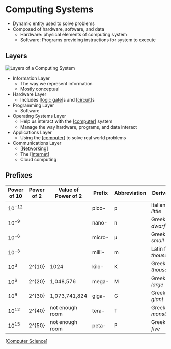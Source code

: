 # Computing Systems

- Dynamic entity used to solve problems
- Composed of hardware, software, and data
  - Hardware: physical elements of computing system
  - Software: Programs providing instructions for system to execute

## Layers

![Layers of a Computing System](/assets/second-brain/2020-09-14-16-38-41.png)

- Information Layer
  - The way we represent information
  - Mostly conceptual
- Hardware Layer
  - Includes [[logic gate]]s and [[circuit]]s
- Programming Layer
  - Software
- Operating Systems Layer
  - Help us interact with the [[computer]] system
  - Manage the way hardware, programs, and data interact
- Applications Layer
  - Using the [[computer]] to solve real world problems
- Communications Layer
  - [[Networking]]
  - The [[Internet]]
  - Cloud computing

## Prefixes

| Power of 10 | Power of 2 | Value of Power of 2 | Prefix | Abbreviation | Derivation             |
| ----------- | ---------- | ------------------- | ------ | ------------ | ---------------------- |
| $10^{-12}$  |            |                     | pico-  | p            | Italian for _little_   |
| $10^{-9}$   |            |                     | nano-  | n            | Greek for _dwarf_      |
| $10^{-6}$   |            |                     | micro- | μ            | Greek for _small_      |
| $10^{-3}$   |            |                     | milli- | m            | Latin for _thousandth_ |
| $10^{3}$    | 2^{10}     | 1024                | kilo-  | K            | Greek for _thousand_   |
| $10^{6}$    | 2^{20}     | 1,048,576           | mega-  | M            | Greek for _large_      |
| $10^{9}$    | 2^{30}     | 1,073,741,824       | giga-  | G            | Greek for _giant_      |
| $10^{12}$   | 2^{40}     | not enough room     | tera-  | T            | Greek for _monster_    |
| $10^{15}$   | 2^{50}     | not enough room     | peta-  | P            | Greek for _five_       |

[[Computer Science]]

[//begin]: # "Autogenerated link references for markdown compatibility"
[logic gate]: logic-gate "Logic Gates"
[circuit]: circuit "Circuit"
[computer]: computer "Computer"
[Networking]: networking "Networking"
[Internet]: internet "Internet"
[Computer Science]: computer-science "Computer Science"
[//end]: # "Autogenerated link references"